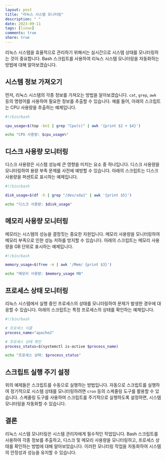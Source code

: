 ```yaml
---
layout: post
title: "리눅스 시스템 모니터링"
description: " "
date: 2023-09-11
tags: [linux]
comments: true
share: true
---
```


리눅스 시스템을 효율적으로 관리하기 위해서는 실시간으로 시스템 상태를 모니터링하는 것이 중요합니다. Bash 스크립트를 사용하여 리눅스 시스템 모니터링을 자동화하는 방법에 대해 알아보겠습니다.

## 시스템 정보 가져오기

먼저, 리눅스 시스템의 각종 정보를 가져오는 방법을 알아보겠습니다. `cat`, `grep`, `awk` 등의 명령어를 사용하여 필요한 정보를 추출할 수 있습니다. 예를 들어, 아래의 스크립트는 CPU 사용량을 추출하는 예제입니다.

```bash
#!/bin/bash

cpu_usage=$(top -bn1 | grep "Cpu(s)" | awk '{print $2 + $4}')

echo "CPU 사용량: $cpu_usage%"
```

## 디스크 사용량 모니터링

디스크 사용량은 시스템 성능에 큰 영향을 미치는 요소 중 하나입니다. 디스크 사용량을 모니터링하여 용량 부족 문제를 사전에 예방할 수 있습니다. 아래의 스크립트는 디스크 사용량을 퍼센트로 표시하는 예제입니다.

```bash
#!/bin/bash

disk_usage=$(df -h | grep "/dev/sda1" | awk '{print $5}')

echo "디스크 사용량: $disk_usage"
```

## 메모리 사용량 모니터링

메모리는 시스템의 성능을 결정짓는 중요한 자원입니다. 메모리 사용량을 모니터링하여 메모리 부족으로 인한 성능 저하를 방지할 수 있습니다. 아래의 스크립트는 메모리 사용량을 GB 단위로 표시하는 예제입니다.

```bash
#!/bin/bash

memory_usage=$(free -m | awk '/Mem/ {print $3}')

echo "메모리 사용량: $memory_usage MB"
```

## 프로세스 상태 모니터링

리눅스 시스템에서 실행 중인 프로세스의 상태를 모니터링하여 문제가 발생한 경우에 대응할 수 있습니다. 아래의 스크립트는 특정 프로세스의 상태를 확인하는 예제입니다.

```bash
#!/bin/bash

# 프로세스 이름
process_name="apache2"

# 프로세스 상태 확인
process_status=$(systemctl is-active $process_name)

echo "프로세스 상태: $process_status"
```

## 스크립트 실행 주기 설정

위의 예제들은 스크립트를 수동으로 실행하는 방법입니다. 자동으로 스크립트를 실행하여 정기적으로 시스템 상태를 모니터링하려면 `cron` 등의 스케줄링 도구를 활용할 수 있습니다. 스케줄링 도구를 사용하여 스크립트를 주기적으로 실행하도록 설정하면, 시스템 모니터링을 자동화할 수 있습니다.

## 결론

리눅스 시스템 모니터링은 시스템 관리자에게 필수적인 작업입니다. Bash 스크립트를 사용하여 각종 정보를 추출하고, 디스크 및 메모리 사용량을 모니터링하고, 프로세스 상태를 확인하는 방법에 대해 알아보았습니다. 이러한 모니터링 작업을 자동화하여 시스템의 안정성과 성능을 유지할 수 있습니다.